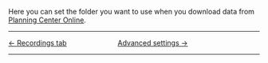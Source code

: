 Here you can set the folder you want to use when you download data from
[Planning Center Online](Planning_Center_Online.md "Planning Center Online").

-----



[← Recordings tab](Recordings_tab.md "Recordings tab")
&nbsp;&nbsp;&nbsp;&nbsp;&nbsp;&nbsp;&nbsp;&nbsp;&nbsp;&nbsp;&nbsp;&nbsp;&nbsp;&nbsp;&nbsp;&nbsp;&nbsp;&nbsp;&nbsp;&nbsp;&nbsp;&nbsp;&nbsp;&nbsp; [Advanced settings
→](Advanced_settings.md "Advanced settings")

---
